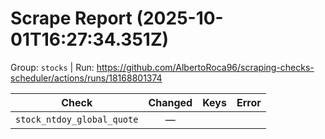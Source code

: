 # Scrape Report (2025-10-01T16:27:34.351Z)

Group: `stocks`  |  Run: https://github.com/AlbertoRoca96/scraping-checks-scheduler/actions/runs/18168801374

| Check | Changed | Keys | Error |
|---|:---:|:--|:--|
| `stock_ntdoy_global_quote` | — |  |  |
